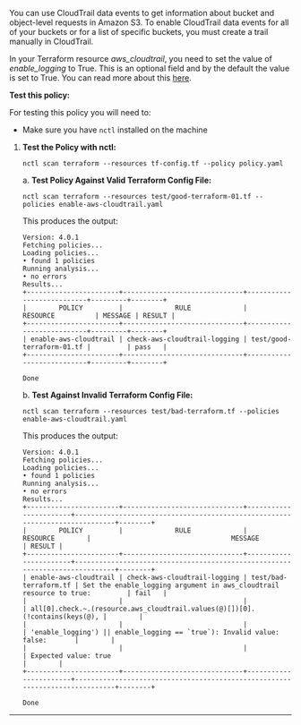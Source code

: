 You can use CloudTrail data events to get information about bucket and object-level requests in Amazon S3. To enable CloudTrail data events for all of your buckets or for a list of specific buckets, you must create a trail manually in CloudTrail.

In your Terraform resource *aws_cloudtrail*, you need to set the value of *enable_logging* to True. This is an optional field and by the default the value is set to True. You can read more about this [here](https://registry.terraform.io/providers/hashicorp/aws/latest/docs/resources/cloudtrail).

**Test this policy:**

For testing this policy you will need to:
- Make sure you have `nctl` installed on the machine 

1. **Test the Policy with nctl:**
    ```
    nctl scan terraform --resources tf-config.tf --policy policy.yaml
    ```

    a. **Test Policy Against Valid Terraform Config File:**
    ```
    nctl scan terraform --resources test/good-terraform-01.tf --policies enable-aws-cloudtrail.yaml 
    ```

    This produces the output:
    ```
    Version: 4.0.1
    Fetching policies...
    Loading policies...
    • found 1 policies
    Running analysis...
    • no errors
    Results...
    +-----------------------+------------------------------+---------------------------+---------+--------+
    |        POLICY         |             RULE             |         RESOURCE          | MESSAGE | RESULT |
    +-----------------------+------------------------------+---------------------------+---------+--------+
    | enable-aws-cloudtrail | check-aws-cloudtrail-logging | test/good-terraform-01.tf |         | pass   |
    +-----------------------+------------------------------+---------------------------+---------+--------+

    Done
    ```

    b. **Test Against Invalid Terraform Config File:**
    ```
    nctl scan terraform --resources test/bad-terraform.tf --policies enable-aws-cloudtrail.yaml 
    ```

    This produces the output:
    ```
    Version: 4.0.1
    Fetching policies...
    Loading policies...
    • found 1 policies
    Running analysis...
    • no errors
    Results...
    +-----------------------+------------------------------+-----------------------+-----------------------------------------------------------------------------+--------+
    |        POLICY         |             RULE             |       RESOURCE        |                                   MESSAGE                                   | RESULT |
    +-----------------------+------------------------------+-----------------------+-----------------------------------------------------------------------------+--------+
    | enable-aws-cloudtrail | check-aws-cloudtrail-logging | test/bad-terraform.tf | Set the enable_logging argument in aws_cloudtrail resource to true:         | fail   |
    |                       |                              |                       | all[0].check.~.(resource.aws_cloudtrail.values(@)[])[0].(!contains(keys(@), |        |
    |                       |                              |                       | 'enable_logging') || enable_logging == `true`): Invalid value: false:       |        |
    |                       |                              |                       | Expected value: true                                                        |        |
    +-----------------------+------------------------------+-----------------------+-----------------------------------------------------------------------------+--------+

    Done
    ```

---